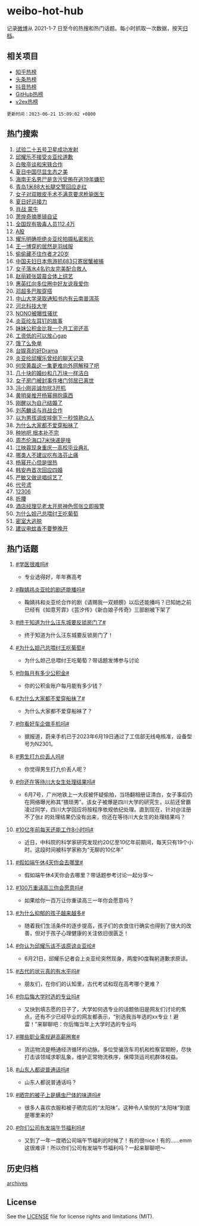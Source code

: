 # weibo-hot-hub

记录[微博](https://www.weibo.com)从 2021-1-7 日至今的热搜和热门话题。每小时抓取一次数据，按天[归档](archives)。

## 相关项目

- [知乎热榜](https://github.com/lonnyzhang423/zhihu-hot-hub)
- [头条热榜](https://github.com/lonnyzhang423/toutiao-hot-hub)
- [抖音热榜](https://github.com/lonnyzhang423/douyin-hot-hub)
- [GitHub热榜](https://github.com/lonnyzhang423/github-hot-hub)
- [v2ex热榜](https://github.com/lonnyzhang423/v2ex-hot-hub)


`更新时间：2023-06-21 15:09:02 +0800`

## 热门搜索

1. [试验二十五号卫星成功发射](https://m.weibo.cn/search?containerid=100103type%3D1%26t%3D10%26q%3D%23%E8%AF%95%E9%AA%8C%E4%BA%8C%E5%8D%81%E4%BA%94%E5%8F%B7%E5%8D%AB%E6%98%9F%E6%88%90%E5%8A%9F%E5%8F%91%E5%B0%84%23&stream_entry_id=51&isnewpage=1&extparam=seat%3D1%26c_type%3D51%26cate%3D10103%26dgr%3D0%26filter_type%3Drealtimehot%26stream_entry_id%3D51%26pos%3D0%26display_time%3D1687331340%26pre_seqid%3D168733134076601209443&luicode=10000011&lfid=106003type%253D25%2526t%253D3%2526disable_hot%253D1%2526filter_type%253Drealtimehot)
1. [邱耀乐不接受炎亚纶道歉](https://m.weibo.cn/search?containerid=100103type%3D1%26t%3D10%26q%3D%23%E9%82%B1%E8%80%80%E4%B9%90%E4%B8%8D%E6%8E%A5%E5%8F%97%E7%82%8E%E4%BA%9A%E7%BA%B6%E9%81%93%E6%AD%89%23&stream_entry_id=31&isnewpage=1&extparam=seat%3D1%26band_rank%3D1%26flag%3D4%26dgr%3D0%26c_type%3D31%26lcate%3D5001%26cate%3D5001%26stream_entry_id%3D31%26q%3D%2523%25E9%2582%25B1%25E8%2580%2580%25E4%25B9%2590%25E4%25B8%258D%25E6%258E%25A5%25E5%258F%2597%25E7%2582%258E%25E4%25BA%259A%25E7%25BA%25B6%25E9%2581%2593%25E6%25AD%2589%2523%26filter_type%3Drealtimehot%26realpos%3D1%26pos%3D0%26display_time%3D1687331340%26pre_seqid%3D168733134076601209443&luicode=10000011&lfid=106003type%253D25%2526t%253D3%2526disable_hot%253D1%2526filter_type%253Drealtimehot)
1. [白敬亭谈和宋轶合作](https://m.weibo.cn/search?containerid=100103type%3D1%26t%3D10%26q%3D%23%E7%99%BD%E6%95%AC%E4%BA%AD%E8%B0%88%E5%92%8C%E5%AE%8B%E8%BD%B6%E5%90%88%E4%BD%9C%23&stream_entry_id=31&isnewpage=1&extparam=seat%3D1%26band_rank%3D2%26flag%3D1%26dgr%3D0%26c_type%3D31%26lcate%3D5001%26cate%3D5001%26stream_entry_id%3D31%26q%3D%2523%25E7%2599%25BD%25E6%2595%25AC%25E4%25BA%25AD%25E8%25B0%2588%25E5%2592%258C%25E5%25AE%258B%25E8%25BD%25B6%25E5%2590%2588%25E4%25BD%259C%2523%26filter_type%3Drealtimehot%26realpos%3D2%26pos%3D1%26display_time%3D1687331340%26pre_seqid%3D168733134076601209443&luicode=10000011&lfid=106003type%253D25%2526t%253D3%2526disable_hot%253D1%2526filter_type%253Drealtimehot)
1. [夏日中国尽显生态之美](https://m.weibo.cn/search?containerid=100103type%3D1%26t%3D10%26q%3D%23%E5%A4%8F%E6%97%A5%E4%B8%AD%E5%9B%BD%E5%B0%BD%E6%98%BE%E7%94%9F%E6%80%81%E4%B9%8B%E7%BE%8E%23&stream_entry_id=31&isnewpage=1&extparam=seat%3D1%26band_rank%3D3%26flag%3D0%26dgr%3D0%26c_type%3D31%26lcate%3D5001%26cate%3D5001%26stream_entry_id%3D31%26q%3D%2523%25E5%25A4%258F%25E6%2597%25A5%25E4%25B8%25AD%25E5%259B%25BD%25E5%25B0%25BD%25E6%2598%25BE%25E7%2594%259F%25E6%2580%2581%25E4%25B9%258B%25E7%25BE%258E%2523%26filter_type%3Drealtimehot%26realpos%3D3%26pos%3D2%26display_time%3D1687331340%26pre_seqid%3D168733134076601209443&luicode=10000011&lfid=106003type%253D25%2526t%253D3%2526disable_hot%253D1%2526filter_type%253Drealtimehot)
1. [海南无名男尸是贪污受贿在逃19年嫌犯](https://m.weibo.cn/search?containerid=100103type%3D1%26t%3D10%26q%3D%23%E6%B5%B7%E5%8D%97%E6%97%A0%E5%90%8D%E7%94%B7%E5%B0%B8%E6%98%AF%E8%B4%AA%E6%B1%A1%E5%8F%97%E8%B4%BF%E5%9C%A8%E9%80%8319%E5%B9%B4%E5%AB%8C%E7%8A%AF%23&stream_entry_id=31&isnewpage=1&extparam=seat%3D1%26band_rank%3D4%26flag%3D2%26dgr%3D0%26c_type%3D31%26lcate%3D5001%26cate%3D5001%26stream_entry_id%3D31%26q%3D%2523%25E6%25B5%25B7%25E5%258D%2597%25E6%2597%25A0%25E5%2590%258D%25E7%2594%25B7%25E5%25B0%25B8%25E6%2598%25AF%25E8%25B4%25AA%25E6%25B1%25A1%25E5%258F%2597%25E8%25B4%25BF%25E5%259C%25A8%25E9%2580%258319%25E5%25B9%25B4%25E5%25AB%258C%25E7%258A%25AF%2523%26filter_type%3Drealtimehot%26realpos%3D4%26pos%3D3%26display_time%3D1687331340%26pre_seqid%3D168733134076601209443&luicode=10000011&lfid=106003type%253D25%2526t%253D3%2526disable_hot%253D1%2526filter_type%253Drealtimehot)
1. [青岛1米88大长腿交警回应走红](https://m.weibo.cn/search?containerid=100103type%3D1%26t%3D10%26q%3D%23%E9%9D%92%E5%B2%9B1%E7%B1%B388%E5%A4%A7%E9%95%BF%E8%85%BF%E4%BA%A4%E8%AD%A6%E5%9B%9E%E5%BA%94%E8%B5%B0%E7%BA%A2%23&stream_entry_id=31&isnewpage=1&extparam=seat%3D1%26band_rank%3D5%26flag%3D32768%26dgr%3D0%26c_type%3D31%26lcate%3D5001%26cate%3D5001%26stream_entry_id%3D31%26q%3D%2523%25E9%259D%2592%25E5%25B2%259B1%25E7%25B1%25B388%25E5%25A4%25A7%25E9%2595%25BF%25E8%2585%25BF%25E4%25BA%25A4%25E8%25AD%25A6%25E5%259B%259E%25E5%25BA%2594%25E8%25B5%25B0%25E7%25BA%25A2%2523%26filter_type%3Drealtimehot%26realpos%3D5%26pos%3D4%26display_time%3D1687331340%26pre_seqid%3D168733134076601209443&luicode=10000011&lfid=106003type%253D25%2526t%253D3%2526disable_hot%253D1%2526filter_type%253Drealtimehot)
1. [女子对双眼皮手术不满意要求枪毙医生](https://m.weibo.cn/search?containerid=100103type%3D1%26t%3D10%26q%3D%23%E5%A5%B3%E5%AD%90%E5%AF%B9%E5%8F%8C%E7%9C%BC%E7%9A%AE%E6%89%8B%E6%9C%AF%E4%B8%8D%E6%BB%A1%E6%84%8F%E8%A6%81%E6%B1%82%E6%9E%AA%E6%AF%99%E5%8C%BB%E7%94%9F%23&stream_entry_id=31&isnewpage=1&extparam=seat%3D1%26band_rank%3D6%26flag%3D1%26dgr%3D0%26c_type%3D31%26lcate%3D5001%26cate%3D5001%26stream_entry_id%3D31%26q%3D%2523%25E5%25A5%25B3%25E5%25AD%2590%25E5%25AF%25B9%25E5%258F%258C%25E7%259C%25BC%25E7%259A%25AE%25E6%2589%258B%25E6%259C%25AF%25E4%25B8%258D%25E6%25BB%25A1%25E6%2584%258F%25E8%25A6%2581%25E6%25B1%2582%25E6%259E%25AA%25E6%25AF%2599%25E5%258C%25BB%25E7%2594%259F%2523%26filter_type%3Drealtimehot%26realpos%3D6%26pos%3D5%26display_time%3D1687331340%26pre_seqid%3D168733134076601209443&luicode=10000011&lfid=106003type%253D25%2526t%253D3%2526disable_hot%253D1%2526filter_type%253Drealtimehot)
1. [夏日好运接力](https://m.weibo.cn/search?containerid=100103type%3D1%26t%3D10%26q%3D%23%E5%A4%8F%E6%97%A5%E5%A5%BD%E8%BF%90%E6%8E%A5%E5%8A%9B%23&stream_entry_id=31&isnewpage=1&extparam=seat%3D1%26band_rank%3D7%26is_ad_pos%3D1%26dgr%3D0%26c_type%3D31%26lcate%3D5001%26cate%3D5001%26stream_entry_id%3D31%26adid%3D193949%26filter_type%3Drealtimehot%26q%3D%2523%25E5%25A4%258F%25E6%2597%25A5%25E5%25A5%25BD%25E8%25BF%2590%25E6%258E%25A5%25E5%258A%259B%2523%26pos%3D6%26display_time%3D1687331340%26pre_seqid%3D168733134076601209443&luicode=10000011&lfid=106003type%253D25%2526t%253D3%2526disable_hot%253D1%2526filter_type%253Drealtimehot)
1. [肖战 蒙牛](https://m.weibo.cn/search?containerid=100103type%3D1%26t%3D10%26q%3D%E8%82%96%E6%88%98+%E8%92%99%E7%89%9B&stream_entry_id=31&isnewpage=1&extparam=seat%3D1%26band_rank%3D7%26flag%3D16%26dgr%3D0%26c_type%3D31%26lcate%3D5001%26cate%3D5001%26stream_entry_id%3D31%26q%3D%25E8%2582%2596%25E6%2588%2598%2520%25E8%2592%2599%25E7%2589%259B%26filter_type%3Drealtimehot%26realpos%3D7%26pos%3D7%26display_time%3D1687331340%26pre_seqid%3D168733134076601209443&luicode=10000011&lfid=106003type%253D25%2526t%253D3%2526disable_hot%253D1%2526filter_type%253Drealtimehot)
1. [萧煌奇摘墨镜自证](https://m.weibo.cn/search?containerid=100103type%3D1%26t%3D10%26q%3D%23%E8%90%A7%E7%85%8C%E5%A5%87%E6%91%98%E5%A2%A8%E9%95%9C%E8%87%AA%E8%AF%81%23&stream_entry_id=31&isnewpage=1&extparam=seat%3D1%26band_rank%3D8%26flag%3D1%26dgr%3D0%26c_type%3D31%26lcate%3D5001%26cate%3D5001%26stream_entry_id%3D31%26q%3D%2523%25E8%2590%25A7%25E7%2585%258C%25E5%25A5%2587%25E6%2591%2598%25E5%25A2%25A8%25E9%2595%259C%25E8%2587%25AA%25E8%25AF%2581%2523%26filter_type%3Drealtimehot%26realpos%3D8%26pos%3D8%26display_time%3D1687331340%26pre_seqid%3D168733134076601209443&luicode=10000011&lfid=106003type%253D25%2526t%253D3%2526disable_hot%253D1%2526filter_type%253Drealtimehot)
1. [全国现有吸毒人员112.4万](https://m.weibo.cn/search?containerid=100103type%3D1%26t%3D10%26q%3D%23%E5%85%A8%E5%9B%BD%E7%8E%B0%E6%9C%89%E5%90%B8%E6%AF%92%E4%BA%BA%E5%91%98112.4%E4%B8%87%23&stream_entry_id=31&isnewpage=1&extparam=seat%3D1%26band_rank%3D9%26flag%3D0%26dgr%3D0%26c_type%3D31%26lcate%3D5001%26cate%3D5001%26stream_entry_id%3D31%26q%3D%2523%25E5%2585%25A8%25E5%259B%25BD%25E7%258E%25B0%25E6%259C%2589%25E5%2590%25B8%25E6%25AF%2592%25E4%25BA%25BA%25E5%2591%2598112.4%25E4%25B8%2587%2523%26filter_type%3Drealtimehot%26realpos%3D9%26pos%3D9%26display_time%3D1687331340%26pre_seqid%3D168733134076601209443&luicode=10000011&lfid=106003type%253D25%2526t%253D3%2526disable_hot%253D1%2526filter_type%253Drealtimehot)
1. [A股](https://m.weibo.cn/search?containerid=100103type%3D1%26t%3D10%26q%3DA%E8%82%A1&stream_entry_id=31&isnewpage=1&extparam=seat%3D1%26band_rank%3D10%26flag%3D1%26dgr%3D0%26c_type%3D31%26lcate%3D5001%26cate%3D5001%26stream_entry_id%3D31%26q%3DA%25E8%2582%25A1%26filter_type%3Drealtimehot%26realpos%3D10%26pos%3D10%26display_time%3D1687331340%26pre_seqid%3D168733134076601209443&luicode=10000011&lfid=106003type%253D25%2526t%253D3%2526disable_hot%253D1%2526filter_type%253Drealtimehot)
1. [耀乐明确拒绝炎亚纶拍摄私密影片](https://m.weibo.cn/search?containerid=100103type%3D1%26t%3D10%26q%3D%23%E8%80%80%E4%B9%90%E6%98%8E%E7%A1%AE%E6%8B%92%E7%BB%9D%E7%82%8E%E4%BA%9A%E7%BA%B6%E6%8B%8D%E6%91%84%E7%A7%81%E5%AF%86%E5%BD%B1%E7%89%87%23&stream_entry_id=31&isnewpage=1&extparam=seat%3D1%26band_rank%3D11%26flag%3D1%26dgr%3D0%26c_type%3D31%26lcate%3D5001%26cate%3D5001%26stream_entry_id%3D31%26q%3D%2523%25E8%2580%2580%25E4%25B9%2590%25E6%2598%258E%25E7%25A1%25AE%25E6%258B%2592%25E7%25BB%259D%25E7%2582%258E%25E4%25BA%259A%25E7%25BA%25B6%25E6%258B%258D%25E6%2591%2584%25E7%25A7%2581%25E5%25AF%2586%25E5%25BD%25B1%25E7%2589%2587%2523%26filter_type%3Drealtimehot%26realpos%3D11%26pos%3D11%26display_time%3D1687331340%26pre_seqid%3D168733134076601209443&luicode=10000011&lfid=106003type%253D25%2526t%253D3%2526disable_hot%253D1%2526filter_type%253Drealtimehot)
1. [王一博穿的居然是羽绒服](https://m.weibo.cn/search?containerid=100103type%3D1%26t%3D10%26q%3D%23%E7%8E%8B%E4%B8%80%E5%8D%9A%E7%A9%BF%E7%9A%84%E5%B1%85%E7%84%B6%E6%98%AF%E7%BE%BD%E7%BB%92%E6%9C%8D%23&stream_entry_id=31&isnewpage=1&extparam=seat%3D1%26band_rank%3D12%26flag%3D0%26dgr%3D0%26c_type%3D31%26lcate%3D5001%26cate%3D5001%26stream_entry_id%3D31%26q%3D%2523%25E7%258E%258B%25E4%25B8%2580%25E5%258D%259A%25E7%25A9%25BF%25E7%259A%2584%25E5%25B1%2585%25E7%2584%25B6%25E6%2598%25AF%25E7%25BE%25BD%25E7%25BB%2592%25E6%259C%258D%2523%26filter_type%3Drealtimehot%26realpos%3D12%26pos%3D12%26display_time%3D1687331340%26pre_seqid%3D168733134076601209443&luicode=10000011&lfid=106003type%253D25%2526t%253D3%2526disable_hot%253D1%2526filter_type%253Drealtimehot)
1. [偷偷藏不住作者才20岁](https://m.weibo.cn/search?containerid=100103type%3D1%26t%3D10%26q%3D%23%E5%81%B7%E5%81%B7%E8%97%8F%E4%B8%8D%E4%BD%8F%E4%BD%9C%E8%80%85%E6%89%8D20%E5%B2%81%23&stream_entry_id=31&isnewpage=1&extparam=seat%3D1%26band_rank%3D13%26flag%3D2%26dgr%3D0%26c_type%3D31%26lcate%3D5001%26cate%3D5001%26stream_entry_id%3D31%26q%3D%2523%25E5%2581%25B7%25E5%2581%25B7%25E8%2597%258F%25E4%25B8%258D%25E4%25BD%258F%25E4%25BD%259C%25E8%2580%2585%25E6%2589%258D20%25E5%25B2%2581%2523%26filter_type%3Drealtimehot%26realpos%3D13%26pos%3D13%26display_time%3D1687331340%26pre_seqid%3D168733134076601209443&luicode=10000011&lfid=106003type%253D25%2526t%253D3%2526disable_hot%253D1%2526filter_type%253Drealtimehot)
1. [中国夫妇日本旅游抓683只寄居蟹被捕](https://m.weibo.cn/search?containerid=100103type%3D1%26t%3D10%26q%3D%23%E4%B8%AD%E5%9B%BD%E5%A4%AB%E5%A6%87%E6%97%A5%E6%9C%AC%E6%97%85%E6%B8%B8%E6%8A%93683%E5%8F%AA%E5%AF%84%E5%B1%85%E8%9F%B9%E8%A2%AB%E6%8D%95%23&stream_entry_id=31&isnewpage=1&extparam=seat%3D1%26band_rank%3D14%26flag%3D1%26dgr%3D0%26c_type%3D31%26lcate%3D5001%26cate%3D5001%26stream_entry_id%3D31%26q%3D%2523%25E4%25B8%25AD%25E5%259B%25BD%25E5%25A4%25AB%25E5%25A6%2587%25E6%2597%25A5%25E6%259C%25AC%25E6%2597%2585%25E6%25B8%25B8%25E6%258A%2593683%25E5%258F%25AA%25E5%25AF%2584%25E5%25B1%2585%25E8%259F%25B9%25E8%25A2%25AB%25E6%258D%2595%2523%26filter_type%3Drealtimehot%26realpos%3D14%26pos%3D14%26display_time%3D1687331340%26pre_seqid%3D168733134076601209443&luicode=10000011&lfid=106003type%253D25%2526t%253D3%2526disable_hot%253D1%2526filter_type%253Drealtimehot)
1. [女子落水4名钓友完美配合救人](https://m.weibo.cn/search?containerid=100103type%3D1%26t%3D10%26q%3D%23%E5%A5%B3%E5%AD%90%E8%90%BD%E6%B0%B44%E5%90%8D%E9%92%93%E5%8F%8B%E5%AE%8C%E7%BE%8E%E9%85%8D%E5%90%88%E6%95%91%E4%BA%BA%23&stream_entry_id=31&isnewpage=1&extparam=seat%3D1%26band_rank%3D15%26dgr%3D0%26flag%3D0%26cate%3D5001%26c_type%3D31%26lcate%3D5001%26q%3D%2523%25E5%25A5%25B3%25E5%25AD%2590%25E8%2590%25BD%25E6%25B0%25B44%25E5%2590%258D%25E9%2592%2593%25E5%258F%258B%25E5%25AE%258C%25E7%25BE%258E%25E9%2585%258D%25E5%2590%2588%25E6%2595%2591%25E4%25BA%25BA%2523%26stream_entry_id%3D31%26adid%3D194071%26filter_type%3Drealtimehot%26realpos%3D15%26pos%3D15%26display_time%3D1687331340%26pre_seqid%3D168733134076601209443&luicode=10000011&lfid=106003type%253D25%2526t%253D3%2526disable_hot%253D1%2526filter_type%253Drealtimehot)
1. [赵丽颖张碧晨合体上综艺](https://m.weibo.cn/search?containerid=100103type%3D1%26t%3D10%26q%3D%23%E8%B5%B5%E4%B8%BD%E9%A2%96%E5%BC%A0%E7%A2%A7%E6%99%A8%E5%90%88%E4%BD%93%E4%B8%8A%E7%BB%BC%E8%89%BA%23&stream_entry_id=31&isnewpage=1&extparam=seat%3D1%26band_rank%3D16%26flag%3D2%26dgr%3D0%26c_type%3D31%26lcate%3D5001%26cate%3D5001%26stream_entry_id%3D31%26q%3D%2523%25E8%25B5%25B5%25E4%25B8%25BD%25E9%25A2%2596%25E5%25BC%25A0%25E7%25A2%25A7%25E6%2599%25A8%25E5%2590%2588%25E4%25BD%2593%25E4%25B8%258A%25E7%25BB%25BC%25E8%2589%25BA%2523%26filter_type%3Drealtimehot%26realpos%3D16%26pos%3D16%26display_time%3D1687331340%26pre_seqid%3D168733134076601209443&luicode=10000011&lfid=106003type%253D25%2526t%253D3%2526disable_hot%253D1%2526filter_type%253Drealtimehot)
1. [惠英红向多位圈中好友说我爱你](https://m.weibo.cn/search?containerid=100103type%3D1%26t%3D10%26q%3D%23%E6%83%A0%E8%8B%B1%E7%BA%A2%E5%90%91%E5%A4%9A%E4%BD%8D%E5%9C%88%E4%B8%AD%E5%A5%BD%E5%8F%8B%E8%AF%B4%E6%88%91%E7%88%B1%E4%BD%A0%23&stream_entry_id=31&isnewpage=1&extparam=seat%3D1%26band_rank%3D17%26flag%3D1%26dgr%3D0%26c_type%3D31%26lcate%3D5001%26cate%3D5001%26stream_entry_id%3D31%26q%3D%2523%25E6%2583%25A0%25E8%258B%25B1%25E7%25BA%25A2%25E5%2590%2591%25E5%25A4%259A%25E4%25BD%258D%25E5%259C%2588%25E4%25B8%25AD%25E5%25A5%25BD%25E5%258F%258B%25E8%25AF%25B4%25E6%2588%2591%25E7%2588%25B1%25E4%25BD%25A0%2523%26filter_type%3Drealtimehot%26realpos%3D17%26pos%3D17%26display_time%3D1687331340%26pre_seqid%3D168733134076601209443&luicode=10000011&lfid=106003type%253D25%2526t%253D3%2526disable_hot%253D1%2526filter_type%253Drealtimehot)
1. [邓超多巴胺穿搭](https://m.weibo.cn/search?containerid=100103type%3D1%26t%3D10%26q%3D%23%E9%82%93%E8%B6%85%E5%A4%9A%E5%B7%B4%E8%83%BA%E7%A9%BF%E6%90%AD%23&stream_entry_id=31&isnewpage=1&extparam=seat%3D1%26band_rank%3D18%26flag%3D1%26dgr%3D0%26c_type%3D31%26lcate%3D5001%26cate%3D5001%26stream_entry_id%3D31%26q%3D%2523%25E9%2582%2593%25E8%25B6%2585%25E5%25A4%259A%25E5%25B7%25B4%25E8%2583%25BA%25E7%25A9%25BF%25E6%2590%25AD%2523%26filter_type%3Drealtimehot%26realpos%3D18%26pos%3D18%26display_time%3D1687331340%26pre_seqid%3D168733134076601209443&luicode=10000011&lfid=106003type%253D25%2526t%253D3%2526disable_hot%253D1%2526filter_type%253Drealtimehot)
1. [中山大学录取通知书内有云南普洱茶](https://m.weibo.cn/search?containerid=100103type%3D1%26t%3D10%26q%3D%23%E4%B8%AD%E5%B1%B1%E5%A4%A7%E5%AD%A6%E5%BD%95%E5%8F%96%E9%80%9A%E7%9F%A5%E4%B9%A6%E5%86%85%E6%9C%89%E4%BA%91%E5%8D%97%E6%99%AE%E6%B4%B1%E8%8C%B6%23&stream_entry_id=31&isnewpage=1&extparam=seat%3D1%26band_rank%3D19%26flag%3D32768%26dgr%3D0%26c_type%3D31%26lcate%3D5001%26cate%3D5001%26stream_entry_id%3D31%26q%3D%2523%25E4%25B8%25AD%25E5%25B1%25B1%25E5%25A4%25A7%25E5%25AD%25A6%25E5%25BD%2595%25E5%258F%2596%25E9%2580%259A%25E7%259F%25A5%25E4%25B9%25A6%25E5%2586%2585%25E6%259C%2589%25E4%25BA%2591%25E5%258D%2597%25E6%2599%25AE%25E6%25B4%25B1%25E8%258C%25B6%2523%26filter_type%3Drealtimehot%26realpos%3D19%26pos%3D19%26display_time%3D1687331340%26pre_seqid%3D168733134076601209443&luicode=10000011&lfid=106003type%253D25%2526t%253D3%2526disable_hot%253D1%2526filter_type%253Drealtimehot)
1. [河北科技大学](https://m.weibo.cn/search?containerid=100103type%3D1%26t%3D10%26q%3D%23%E6%B2%B3%E5%8C%97%E7%A7%91%E6%8A%80%E5%A4%A7%E5%AD%A6%23&stream_entry_id=31&isnewpage=1&extparam=seat%3D1%26band_rank%3D20%26flag%3D0%26dgr%3D0%26c_type%3D31%26lcate%3D5001%26cate%3D5001%26stream_entry_id%3D31%26q%3D%2523%25E6%25B2%25B3%25E5%258C%2597%25E7%25A7%2591%25E6%258A%2580%25E5%25A4%25A7%25E5%25AD%25A6%2523%26filter_type%3Drealtimehot%26realpos%3D20%26pos%3D20%26display_time%3D1687331340%26pre_seqid%3D168733134076601209443&luicode=10000011&lfid=106003type%253D25%2526t%253D3%2526disable_hot%253D1%2526filter_type%253Drealtimehot)
1. [NONO被曝性骚扰](https://m.weibo.cn/search?containerid=100103type%3D1%26t%3D10%26q%3D%23NONO%E8%A2%AB%E6%9B%9D%E6%80%A7%E9%AA%9A%E6%89%B0%23&stream_entry_id=31&isnewpage=1&extparam=seat%3D1%26band_rank%3D21%26flag%3D2%26dgr%3D0%26c_type%3D31%26lcate%3D5001%26cate%3D5001%26stream_entry_id%3D31%26q%3D%2523NONO%25E8%25A2%25AB%25E6%259B%259D%25E6%2580%25A7%25E9%25AA%259A%25E6%2589%25B0%2523%26filter_type%3Drealtimehot%26realpos%3D21%26pos%3D21%26display_time%3D1687331340%26pre_seqid%3D168733134076601209443&luicode=10000011&lfid=106003type%253D25%2526t%253D3%2526disable_hot%253D1%2526filter_type%253Drealtimehot)
1. [炎亚纶左耳钉的故事](https://m.weibo.cn/search?containerid=100103type%3D1%26t%3D10%26q%3D%23%E7%82%8E%E4%BA%9A%E7%BA%B6%E5%B7%A6%E8%80%B3%E9%92%89%E7%9A%84%E6%95%85%E4%BA%8B%23&stream_entry_id=31&isnewpage=1&extparam=seat%3D1%26band_rank%3D22%26flag%3D1%26dgr%3D0%26c_type%3D31%26lcate%3D5001%26cate%3D5001%26stream_entry_id%3D31%26q%3D%2523%25E7%2582%258E%25E4%25BA%259A%25E7%25BA%25B6%25E5%25B7%25A6%25E8%2580%25B3%25E9%2592%2589%25E7%259A%2584%25E6%2595%2585%25E4%25BA%258B%2523%26filter_type%3Drealtimehot%26realpos%3D22%26pos%3D22%26display_time%3D1687331340%26pre_seqid%3D168733134076601209443&luicode=10000011&lfid=106003type%253D25%2526t%253D3%2526disable_hot%253D1%2526filter_type%253Drealtimehot)
1. [妹妹公积金比我一个月工资还高](https://m.weibo.cn/search?containerid=100103type%3D1%26t%3D10%26q%3D%23%E5%A6%B9%E5%A6%B9%E5%85%AC%E7%A7%AF%E9%87%91%E6%AF%94%E6%88%91%E4%B8%80%E4%B8%AA%E6%9C%88%E5%B7%A5%E8%B5%84%E8%BF%98%E9%AB%98%23&stream_entry_id=31&isnewpage=1&extparam=seat%3D1%26band_rank%3D23%26flag%3D0%26dgr%3D0%26c_type%3D31%26lcate%3D5001%26cate%3D5001%26stream_entry_id%3D31%26q%3D%2523%25E5%25A6%25B9%25E5%25A6%25B9%25E5%2585%25AC%25E7%25A7%25AF%25E9%2587%2591%25E6%25AF%2594%25E6%2588%2591%25E4%25B8%2580%25E4%25B8%25AA%25E6%259C%2588%25E5%25B7%25A5%25E8%25B5%2584%25E8%25BF%2598%25E9%25AB%2598%2523%26filter_type%3Drealtimehot%26realpos%3D23%26pos%3D23%26display_time%3D1687331340%26pre_seqid%3D168733134076601209443&luicode=10000011&lfid=106003type%253D25%2526t%253D3%2526disable_hot%253D1%2526filter_type%253Drealtimehot)
1. [工资低的可以放心gap](https://m.weibo.cn/search?containerid=100103type%3D1%26t%3D10%26q%3D%23%E5%B7%A5%E8%B5%84%E4%BD%8E%E7%9A%84%E5%8F%AF%E4%BB%A5%E6%94%BE%E5%BF%83gap%23&stream_entry_id=31&isnewpage=1&extparam=seat%3D1%26band_rank%3D24%26flag%3D1%26dgr%3D0%26c_type%3D31%26lcate%3D5001%26cate%3D5001%26stream_entry_id%3D31%26q%3D%2523%25E5%25B7%25A5%25E8%25B5%2584%25E4%25BD%258E%25E7%259A%2584%25E5%258F%25AF%25E4%25BB%25A5%25E6%2594%25BE%25E5%25BF%2583gap%2523%26filter_type%3Drealtimehot%26realpos%3D24%26pos%3D24%26display_time%3D1687331340%26pre_seqid%3D168733134076601209443&luicode=10000011&lfid=106003type%253D25%2526t%253D3%2526disable_hot%253D1%2526filter_type%253Drealtimehot)
1. [饿了么免单](https://m.weibo.cn/search?containerid=100103type%3D1%26t%3D10%26q%3D%E9%A5%BF%E4%BA%86%E4%B9%88%E5%85%8D%E5%8D%95&stream_entry_id=31&isnewpage=1&extparam=seat%3D1%26band_rank%3D25%26flag%3D0%26dgr%3D0%26c_type%3D31%26lcate%3D5001%26cate%3D5001%26stream_entry_id%3D31%26q%3D%25E9%25A5%25BF%25E4%25BA%2586%25E4%25B9%2588%25E5%2585%258D%25E5%258D%2595%26filter_type%3Drealtimehot%26realpos%3D25%26pos%3D25%26display_time%3D1687331340%26pre_seqid%3D168733134076601209443&luicode=10000011&lfid=106003type%253D25%2526t%253D3%2526disable_hot%253D1%2526filter_type%253Drealtimehot)
1. [台娱真的好Drama](https://m.weibo.cn/search?containerid=100103type%3D1%26t%3D10%26q%3D%23%E5%8F%B0%E5%A8%B1%E7%9C%9F%E7%9A%84%E5%A5%BDDrama%23&stream_entry_id=31&isnewpage=1&extparam=seat%3D1%26band_rank%3D26%26flag%3D1%26dgr%3D0%26c_type%3D31%26lcate%3D5001%26cate%3D5001%26stream_entry_id%3D31%26q%3D%2523%25E5%258F%25B0%25E5%25A8%25B1%25E7%259C%259F%25E7%259A%2584%25E5%25A5%25BDDrama%2523%26filter_type%3Drealtimehot%26realpos%3D26%26pos%3D26%26display_time%3D1687331340%26pre_seqid%3D168733134076601209443&luicode=10000011&lfid=106003type%253D25%2526t%253D3%2526disable_hot%253D1%2526filter_type%253Drealtimehot)
1. [炎亚纶邱耀乐曾经的聊天记录](https://m.weibo.cn/search?containerid=100103type%3D1%26t%3D10%26q%3D%23%E7%82%8E%E4%BA%9A%E7%BA%B6%E9%82%B1%E8%80%80%E4%B9%90%E6%9B%BE%E7%BB%8F%E7%9A%84%E8%81%8A%E5%A4%A9%E8%AE%B0%E5%BD%95%23&stream_entry_id=31&isnewpage=1&extparam=seat%3D1%26band_rank%3D27%26flag%3D1%26dgr%3D0%26c_type%3D31%26lcate%3D5001%26cate%3D5001%26stream_entry_id%3D31%26q%3D%2523%25E7%2582%258E%25E4%25BA%259A%25E7%25BA%25B6%25E9%2582%25B1%25E8%2580%2580%25E4%25B9%2590%25E6%259B%25BE%25E7%25BB%258F%25E7%259A%2584%25E8%2581%258A%25E5%25A4%25A9%25E8%25AE%25B0%25E5%25BD%2595%2523%26filter_type%3Drealtimehot%26realpos%3D27%26pos%3D27%26display_time%3D1687331340%26pre_seqid%3D168733134076601209443&luicode=10000011&lfid=106003type%253D25%2526t%253D3%2526disable_hot%253D1%2526filter_type%253Drealtimehot)
1. [何炅黄磊这一集更难向外网解释了吧](https://m.weibo.cn/search?containerid=100103type%3D1%26t%3D10%26q%3D%23%E4%BD%95%E7%82%85%E9%BB%84%E7%A3%8A%E8%BF%99%E4%B8%80%E9%9B%86%E6%9B%B4%E9%9A%BE%E5%90%91%E5%A4%96%E7%BD%91%E8%A7%A3%E9%87%8A%E4%BA%86%E5%90%A7%23&stream_entry_id=31&isnewpage=1&extparam=seat%3D1%26band_rank%3D28%26flag%3D0%26dgr%3D0%26c_type%3D31%26lcate%3D5001%26cate%3D5001%26stream_entry_id%3D31%26q%3D%2523%25E4%25BD%2595%25E7%2582%2585%25E9%25BB%2584%25E7%25A3%258A%25E8%25BF%2599%25E4%25B8%2580%25E9%259B%2586%25E6%259B%25B4%25E9%259A%25BE%25E5%2590%2591%25E5%25A4%2596%25E7%25BD%2591%25E8%25A7%25A3%25E9%2587%258A%25E4%25BA%2586%25E5%2590%25A7%2523%26filter_type%3Drealtimehot%26realpos%3D28%26pos%3D28%26display_time%3D1687331340%26pre_seqid%3D168733134076601209443&luicode=10000011&lfid=106003type%253D25%2526t%253D3%2526disable_hot%253D1%2526filter_type%253Drealtimehot)
1. [几十块的婚纱和几万块一样洁白](https://m.weibo.cn/search?containerid=100103type%3D1%26t%3D10%26q%3D%23%E5%87%A0%E5%8D%81%E5%9D%97%E7%9A%84%E5%A9%9A%E7%BA%B1%E5%92%8C%E5%87%A0%E4%B8%87%E5%9D%97%E4%B8%80%E6%A0%B7%E6%B4%81%E7%99%BD%23&stream_entry_id=31&isnewpage=1&extparam=seat%3D1%26band_rank%3D29%26flag%3D0%26dgr%3D0%26c_type%3D31%26lcate%3D5001%26cate%3D5001%26stream_entry_id%3D31%26q%3D%2523%25E5%2587%25A0%25E5%258D%2581%25E5%259D%2597%25E7%259A%2584%25E5%25A9%259A%25E7%25BA%25B1%25E5%2592%258C%25E5%2587%25A0%25E4%25B8%2587%25E5%259D%2597%25E4%25B8%2580%25E6%25A0%25B7%25E6%25B4%2581%25E7%2599%25BD%2523%26filter_type%3Drealtimehot%26realpos%3D29%26pos%3D29%26display_time%3D1687331340%26pre_seqid%3D168733134076601209443&luicode=10000011&lfid=106003type%253D25%2526t%253D3%2526disable_hot%253D1%2526filter_type%253Drealtimehot)
1. [女子房门被封事件堵门邻居已离世](https://m.weibo.cn/search?containerid=100103type%3D1%26t%3D10%26q%3D%23%E5%A5%B3%E5%AD%90%E6%88%BF%E9%97%A8%E8%A2%AB%E5%B0%81%E4%BA%8B%E4%BB%B6%E5%A0%B5%E9%97%A8%E9%82%BB%E5%B1%85%E5%B7%B2%E7%A6%BB%E4%B8%96%23&stream_entry_id=31&isnewpage=1&extparam=seat%3D1%26band_rank%3D30%26flag%3D0%26dgr%3D0%26c_type%3D31%26lcate%3D5001%26cate%3D5001%26stream_entry_id%3D31%26q%3D%2523%25E5%25A5%25B3%25E5%25AD%2590%25E6%2588%25BF%25E9%2597%25A8%25E8%25A2%25AB%25E5%25B0%2581%25E4%25BA%258B%25E4%25BB%25B6%25E5%25A0%25B5%25E9%2597%25A8%25E9%2582%25BB%25E5%25B1%2585%25E5%25B7%25B2%25E7%25A6%25BB%25E4%25B8%2596%2523%26filter_type%3Drealtimehot%26realpos%3D30%26pos%3D30%26display_time%3D1687331340%26pre_seqid%3D168733134076601209443&luicode=10000011&lfid=106003type%253D25%2526t%253D3%2526disable_hot%253D1%2526filter_type%253Drealtimehot)
1. [冯小刚非诚勿扰3开机](https://m.weibo.cn/search?containerid=100103type%3D1%26t%3D10%26q%3D%23%E5%86%AF%E5%B0%8F%E5%88%9A%E9%9D%9E%E8%AF%9A%E5%8B%BF%E6%89%B03%E5%BC%80%E6%9C%BA%23&stream_entry_id=31&isnewpage=1&extparam=seat%3D1%26band_rank%3D31%26flag%3D1%26dgr%3D0%26c_type%3D31%26lcate%3D5001%26cate%3D5001%26stream_entry_id%3D31%26q%3D%2523%25E5%2586%25AF%25E5%25B0%258F%25E5%2588%259A%25E9%259D%259E%25E8%25AF%259A%25E5%258B%25BF%25E6%2589%25B03%25E5%25BC%2580%25E6%259C%25BA%2523%26filter_type%3Drealtimehot%26realpos%3D31%26pos%3D31%26display_time%3D1687331340%26pre_seqid%3D168733134076601209443&luicode=10000011&lfid=106003type%253D25%2526t%253D3%2526disable_hot%253D1%2526filter_type%253Drealtimehot)
1. [黄明昊推开杨幂拥抱露西](https://m.weibo.cn/search?containerid=100103type%3D1%26t%3D10%26q%3D%23%E9%BB%84%E6%98%8E%E6%98%8A%E6%8E%A8%E5%BC%80%E6%9D%A8%E5%B9%82%E6%8B%A5%E6%8A%B1%E9%9C%B2%E8%A5%BF%23&stream_entry_id=31&isnewpage=1&extparam=seat%3D1%26band_rank%3D32%26flag%3D1%26dgr%3D0%26c_type%3D31%26lcate%3D5001%26cate%3D5001%26stream_entry_id%3D31%26q%3D%2523%25E9%25BB%2584%25E6%2598%258E%25E6%2598%258A%25E6%258E%25A8%25E5%25BC%2580%25E6%259D%25A8%25E5%25B9%2582%25E6%258B%25A5%25E6%258A%25B1%25E9%259C%25B2%25E8%25A5%25BF%2523%26filter_type%3Drealtimehot%26realpos%3D32%26pos%3D32%26display_time%3D1687331340%26pre_seqid%3D168733134076601209443&luicode=10000011&lfid=106003type%253D25%2526t%253D3%2526disable_hot%253D1%2526filter_type%253Drealtimehot)
1. [刚醒以为自己结婚了](https://m.weibo.cn/search?containerid=100103type%3D1%26t%3D10%26q%3D%23%E5%88%9A%E9%86%92%E4%BB%A5%E4%B8%BA%E8%87%AA%E5%B7%B1%E7%BB%93%E5%A9%9A%E4%BA%86%23&stream_entry_id=31&isnewpage=1&extparam=seat%3D1%26band_rank%3D33%26flag%3D1%26dgr%3D0%26c_type%3D31%26lcate%3D5001%26cate%3D5001%26stream_entry_id%3D31%26q%3D%2523%25E5%2588%259A%25E9%2586%2592%25E4%25BB%25A5%25E4%25B8%25BA%25E8%2587%25AA%25E5%25B7%25B1%25E7%25BB%2593%25E5%25A9%259A%25E4%25BA%2586%2523%26filter_type%3Drealtimehot%26realpos%3D33%26pos%3D33%26display_time%3D1687331340%26pre_seqid%3D168733134076601209443&luicode=10000011&lfid=106003type%253D25%2526t%253D3%2526disable_hot%253D1%2526filter_type%253Drealtimehot)
1. [刘芮麟谈与肖战合作](https://m.weibo.cn/search?containerid=100103type%3D1%26t%3D10%26q%3D%23%E5%88%98%E8%8A%AE%E9%BA%9F%E8%B0%88%E4%B8%8E%E8%82%96%E6%88%98%E5%90%88%E4%BD%9C%23&stream_entry_id=31&isnewpage=1&extparam=seat%3D1%26band_rank%3D34%26flag%3D0%26dgr%3D0%26c_type%3D31%26lcate%3D5001%26cate%3D5001%26stream_entry_id%3D31%26q%3D%2523%25E5%2588%2598%25E8%258A%25AE%25E9%25BA%259F%25E8%25B0%2588%25E4%25B8%258E%25E8%2582%2596%25E6%2588%2598%25E5%2590%2588%25E4%25BD%259C%2523%26filter_type%3Drealtimehot%26realpos%3D34%26pos%3D34%26display_time%3D1687331340%26pre_seqid%3D168733134076601209443&luicode=10000011&lfid=106003type%253D25%2526t%253D3%2526disable_hot%253D1%2526filter_type%253Drealtimehot)
1. [以为男孩调皮摔倒下一秒惊艳众人](https://m.weibo.cn/search?containerid=100103type%3D1%26t%3D10%26q%3D%23%E4%BB%A5%E4%B8%BA%E7%94%B7%E5%AD%A9%E8%B0%83%E7%9A%AE%E6%91%94%E5%80%92%E4%B8%8B%E4%B8%80%E7%A7%92%E6%83%8A%E8%89%B3%E4%BC%97%E4%BA%BA%23&stream_entry_id=31&isnewpage=1&extparam=seat%3D1%26band_rank%3D35%26flag%3D32768%26dgr%3D0%26c_type%3D31%26lcate%3D5001%26cate%3D5001%26stream_entry_id%3D31%26q%3D%2523%25E4%25BB%25A5%25E4%25B8%25BA%25E7%2594%25B7%25E5%25AD%25A9%25E8%25B0%2583%25E7%259A%25AE%25E6%2591%2594%25E5%2580%2592%25E4%25B8%258B%25E4%25B8%2580%25E7%25A7%2592%25E6%2583%258A%25E8%2589%25B3%25E4%25BC%2597%25E4%25BA%25BA%2523%26filter_type%3Drealtimehot%26realpos%3D35%26pos%3D35%26display_time%3D1687331340%26pre_seqid%3D168733134076601209443&luicode=10000011&lfid=106003type%253D25%2526t%253D3%2526disable_hot%253D1%2526filter_type%253Drealtimehot)
1. [为什么大家都不爱穿船袜了](https://m.weibo.cn/search?containerid=100103type%3D1%26t%3D10%26q%3D%23%E4%B8%BA%E4%BB%80%E4%B9%88%E5%A4%A7%E5%AE%B6%E9%83%BD%E4%B8%8D%E7%88%B1%E7%A9%BF%E8%88%B9%E8%A2%9C%E4%BA%86%23&stream_entry_id=31&isnewpage=1&extparam=seat%3D1%26band_rank%3D36%26flag%3D0%26dgr%3D0%26c_type%3D31%26lcate%3D5001%26cate%3D5001%26stream_entry_id%3D31%26q%3D%2523%25E4%25B8%25BA%25E4%25BB%2580%25E4%25B9%2588%25E5%25A4%25A7%25E5%25AE%25B6%25E9%2583%25BD%25E4%25B8%258D%25E7%2588%25B1%25E7%25A9%25BF%25E8%2588%25B9%25E8%25A2%259C%25E4%25BA%2586%2523%26filter_type%3Drealtimehot%26realpos%3D36%26pos%3D36%26display_time%3D1687331340%26pre_seqid%3D168733134076601209443&luicode=10000011&lfid=106003type%253D25%2526t%253D3%2526disable_hot%253D1%2526filter_type%253Drealtimehot)
1. [种地吧 根本补不完](https://m.weibo.cn/search?containerid=100103type%3D1%26t%3D10%26q%3D%E7%A7%8D%E5%9C%B0%E5%90%A7+%E6%A0%B9%E6%9C%AC%E8%A1%A5%E4%B8%8D%E5%AE%8C&stream_entry_id=31&isnewpage=1&extparam=seat%3D1%26band_rank%3D37%26flag%3D0%26dgr%3D0%26c_type%3D31%26lcate%3D5001%26cate%3D5001%26stream_entry_id%3D31%26q%3D%25E7%25A7%258D%25E5%259C%25B0%25E5%2590%25A7%2520%25E6%25A0%25B9%25E6%259C%25AC%25E8%25A1%25A5%25E4%25B8%258D%25E5%25AE%258C%26filter_type%3Drealtimehot%26realpos%3D37%26pos%3D37%26display_time%3D1687331340%26pre_seqid%3D168733134076601209443&luicode=10000011&lfid=106003type%253D25%2526t%253D3%2526disable_hot%253D1%2526filter_type%253Drealtimehot)
1. [周杰伦海口7米快递是啥](https://m.weibo.cn/search?containerid=100103type%3D1%26t%3D10%26q%3D%23%E5%91%A8%E6%9D%B0%E4%BC%A6%E6%B5%B7%E5%8F%A37%E7%B1%B3%E5%BF%AB%E9%80%92%E6%98%AF%E5%95%A5%23&stream_entry_id=31&isnewpage=1&extparam=seat%3D1%26band_rank%3D38%26flag%3D0%26dgr%3D0%26c_type%3D31%26lcate%3D5001%26cate%3D5001%26stream_entry_id%3D31%26q%3D%2523%25E5%2591%25A8%25E6%259D%25B0%25E4%25BC%25A6%25E6%25B5%25B7%25E5%258F%25A37%25E7%25B1%25B3%25E5%25BF%25AB%25E9%2580%2592%25E6%2598%25AF%25E5%2595%25A5%2523%26filter_type%3Drealtimehot%26realpos%3D38%26pos%3D38%26display_time%3D1687331340%26pre_seqid%3D168733134076601209443&luicode=10000011&lfid=106003type%253D25%2526t%253D3%2526disable_hot%253D1%2526filter_type%253Drealtimehot)
1. [江映蓉现身重庆一高校毕业典礼](https://m.weibo.cn/search?containerid=100103type%3D1%26t%3D10%26q%3D%23%E6%B1%9F%E6%98%A0%E8%93%89%E7%8E%B0%E8%BA%AB%E9%87%8D%E5%BA%86%E4%B8%80%E9%AB%98%E6%A0%A1%E6%AF%95%E4%B8%9A%E5%85%B8%E7%A4%BC%23&stream_entry_id=31&isnewpage=1&extparam=seat%3D1%26band_rank%3D39%26flag%3D32768%26dgr%3D0%26c_type%3D31%26lcate%3D5001%26cate%3D5001%26stream_entry_id%3D31%26q%3D%2523%25E6%25B1%259F%25E6%2598%25A0%25E8%2593%2589%25E7%258E%25B0%25E8%25BA%25AB%25E9%2587%258D%25E5%25BA%2586%25E4%25B8%2580%25E9%25AB%2598%25E6%25A0%25A1%25E6%25AF%2595%25E4%25B8%259A%25E5%2585%25B8%25E7%25A4%25BC%2523%26filter_type%3Drealtimehot%26realpos%3D39%26pos%3D39%26display_time%3D1687331340%26pre_seqid%3D168733134076601209443&luicode=10000011&lfid=106003type%253D25%2526t%253D3%2526disable_hot%253D1%2526filter_type%253Drealtimehot)
1. [哪类人不建议吃布洛芬止痛](https://m.weibo.cn/search?containerid=100103type%3D1%26t%3D10%26q%3D%23%E5%93%AA%E7%B1%BB%E4%BA%BA%E4%B8%8D%E5%BB%BA%E8%AE%AE%E5%90%83%E5%B8%83%E6%B4%9B%E8%8A%AC%E6%AD%A2%E7%97%9B%23&stream_entry_id=31&isnewpage=1&extparam=seat%3D1%26band_rank%3D40%26dgr%3D0%26flag%3D0%26cate%3D5001%26c_type%3D31%26lcate%3D5001%26q%3D%2523%25E5%2593%25AA%25E7%25B1%25BB%25E4%25BA%25BA%25E4%25B8%258D%25E5%25BB%25BA%25E8%25AE%25AE%25E5%2590%2583%25E5%25B8%2583%25E6%25B4%259B%25E8%258A%25AC%25E6%25AD%25A2%25E7%2597%259B%2523%26stream_entry_id%3D31%26adid%3D194080%26filter_type%3Drealtimehot%26realpos%3D40%26pos%3D40%26display_time%3D1687331340%26pre_seqid%3D168733134076601209443&luicode=10000011&lfid=106003type%253D25%2526t%253D3%2526disable_hot%253D1%2526filter_type%253Drealtimehot)
1. [杨幂开心但是很热](https://m.weibo.cn/search?containerid=100103type%3D1%26t%3D10%26q%3D%23%E6%9D%A8%E5%B9%82%E5%BC%80%E5%BF%83%E4%BD%86%E6%98%AF%E5%BE%88%E7%83%AD%23&stream_entry_id=31&isnewpage=1&extparam=seat%3D1%26band_rank%3D41%26flag%3D1%26dgr%3D0%26c_type%3D31%26lcate%3D5001%26cate%3D5001%26stream_entry_id%3D31%26q%3D%2523%25E6%259D%25A8%25E5%25B9%2582%25E5%25BC%2580%25E5%25BF%2583%25E4%25BD%2586%25E6%2598%25AF%25E5%25BE%2588%25E7%2583%25AD%2523%26filter_type%3Drealtimehot%26realpos%3D41%26pos%3D41%26display_time%3D1687331340%26pre_seqid%3D168733134076601209443&luicode=10000011&lfid=106003type%253D25%2526t%253D3%2526disable_hot%253D1%2526filter_type%253Drealtimehot)
1. [韩安冉首次回应四婚](https://m.weibo.cn/search?containerid=100103type%3D1%26t%3D10%26q%3D%23%E9%9F%A9%E5%AE%89%E5%86%89%E9%A6%96%E6%AC%A1%E5%9B%9E%E5%BA%94%E5%9B%9B%E5%A9%9A%23&stream_entry_id=31&isnewpage=1&extparam=seat%3D1%26band_rank%3D42%26flag%3D0%26dgr%3D0%26c_type%3D31%26lcate%3D5001%26cate%3D5001%26stream_entry_id%3D31%26q%3D%2523%25E9%259F%25A9%25E5%25AE%2589%25E5%2586%2589%25E9%25A6%2596%25E6%25AC%25A1%25E5%259B%259E%25E5%25BA%2594%25E5%259B%259B%25E5%25A9%259A%2523%26filter_type%3Drealtimehot%26realpos%3D42%26pos%3D42%26display_time%3D1687331340%26pre_seqid%3D168733134076601209443&luicode=10000011&lfid=106003type%253D25%2526t%253D3%2526disable_hot%253D1%2526filter_type%253Drealtimehot)
1. [严敏又做说唱综艺了](https://m.weibo.cn/search?containerid=100103type%3D1%26t%3D10%26q%3D%23%E4%B8%A5%E6%95%8F%E5%8F%88%E5%81%9A%E8%AF%B4%E5%94%B1%E7%BB%BC%E8%89%BA%E4%BA%86%23&stream_entry_id=31&isnewpage=1&extparam=seat%3D1%26band_rank%3D43%26flag%3D0%26dgr%3D0%26c_type%3D31%26lcate%3D5001%26cate%3D5001%26stream_entry_id%3D31%26q%3D%2523%25E4%25B8%25A5%25E6%2595%258F%25E5%258F%2588%25E5%2581%259A%25E8%25AF%25B4%25E5%2594%25B1%25E7%25BB%25BC%25E8%2589%25BA%25E4%25BA%2586%2523%26filter_type%3Drealtimehot%26realpos%3D43%26pos%3D43%26display_time%3D1687331340%26pre_seqid%3D168733134076601209443&luicode=10000011&lfid=106003type%253D25%2526t%253D3%2526disable_hot%253D1%2526filter_type%253Drealtimehot)
1. [代号鸢](https://m.weibo.cn/search?containerid=100103type%3D1%26t%3D10%26q%3D%E4%BB%A3%E5%8F%B7%E9%B8%A2&stream_entry_id=31&isnewpage=1&extparam=seat%3D1%26band_rank%3D44%26flag%3D0%26dgr%3D0%26c_type%3D31%26lcate%3D5001%26cate%3D5001%26stream_entry_id%3D31%26q%3D%25E4%25BB%25A3%25E5%258F%25B7%25E9%25B8%25A2%26filter_type%3Drealtimehot%26realpos%3D44%26pos%3D44%26display_time%3D1687331340%26pre_seqid%3D168733134076601209443&luicode=10000011&lfid=106003type%253D25%2526t%253D3%2526disable_hot%253D1%2526filter_type%253Drealtimehot)
1. [12306](https://m.weibo.cn/search?containerid=100103type%3D1%26t%3D10%26q%3D12306&stream_entry_id=31&isnewpage=1&extparam=seat%3D1%26band_rank%3D45%26flag%3D0%26dgr%3D0%26c_type%3D31%26lcate%3D5001%26cate%3D5001%26stream_entry_id%3D31%26q%3D12306%26filter_type%3Drealtimehot%26realpos%3D45%26pos%3D45%26display_time%3D1687331340%26pre_seqid%3D168733134076601209443&luicode=10000011&lfid=106003type%253D25%2526t%253D3%2526disable_hot%253D1%2526filter_type%253Drealtimehot)
1. [折腰](https://m.weibo.cn/search?containerid=100103type%3D1%26t%3D10%26q%3D%E6%8A%98%E8%85%B0&stream_entry_id=31&isnewpage=1&extparam=seat%3D1%26band_rank%3D46%26flag%3D1%26dgr%3D0%26c_type%3D31%26lcate%3D5001%26cate%3D5001%26stream_entry_id%3D31%26q%3D%25E6%258A%2598%25E8%2585%25B0%26filter_type%3Drealtimehot%26realpos%3D46%26pos%3D46%26display_time%3D1687331340%26pre_seqid%3D168733134076601209443&luicode=10000011&lfid=106003type%253D25%2526t%253D3%2526disable_hot%253D1%2526filter_type%253Drealtimehot)
1. [酒店经理见老太开房神色慌张立即报警](https://m.weibo.cn/search?containerid=100103type%3D1%26t%3D10%26q%3D%23%E9%85%92%E5%BA%97%E7%BB%8F%E7%90%86%E8%A7%81%E8%80%81%E5%A4%AA%E5%BC%80%E6%88%BF%E7%A5%9E%E8%89%B2%E6%85%8C%E5%BC%A0%E7%AB%8B%E5%8D%B3%E6%8A%A5%E8%AD%A6%23&stream_entry_id=31&isnewpage=1&extparam=seat%3D1%26band_rank%3D47%26flag%3D32768%26dgr%3D0%26c_type%3D31%26lcate%3D5001%26cate%3D5001%26stream_entry_id%3D31%26q%3D%2523%25E9%2585%2592%25E5%25BA%2597%25E7%25BB%258F%25E7%2590%2586%25E8%25A7%2581%25E8%2580%2581%25E5%25A4%25AA%25E5%25BC%2580%25E6%2588%25BF%25E7%25A5%259E%25E8%2589%25B2%25E6%2585%258C%25E5%25BC%25A0%25E7%25AB%258B%25E5%258D%25B3%25E6%258A%25A5%25E8%25AD%25A6%2523%26filter_type%3Drealtimehot%26realpos%3D47%26pos%3D47%26display_time%3D1687331340%26pre_seqid%3D168733134076601209443&luicode=10000011&lfid=106003type%253D25%2526t%253D3%2526disable_hot%253D1%2526filter_type%253Drealtimehot)
1. [为什么妲己总喂纣王吃葡萄](https://m.weibo.cn/search?containerid=100103type%3D1%26t%3D10%26q%3D%23%E4%B8%BA%E4%BB%80%E4%B9%88%E5%A6%B2%E5%B7%B1%E6%80%BB%E5%96%82%E7%BA%A3%E7%8E%8B%E5%90%83%E8%91%A1%E8%90%84%23&stream_entry_id=31&isnewpage=1&extparam=seat%3D1%26band_rank%3D48%26flag%3D0%26dgr%3D0%26c_type%3D31%26lcate%3D5001%26cate%3D5001%26stream_entry_id%3D31%26q%3D%2523%25E4%25B8%25BA%25E4%25BB%2580%25E4%25B9%2588%25E5%25A6%25B2%25E5%25B7%25B1%25E6%2580%25BB%25E5%2596%2582%25E7%25BA%25A3%25E7%258E%258B%25E5%2590%2583%25E8%2591%25A1%25E8%2590%2584%2523%26filter_type%3Drealtimehot%26realpos%3D48%26pos%3D48%26display_time%3D1687331340%26pre_seqid%3D168733134076601209443&luicode=10000011&lfid=106003type%253D25%2526t%253D3%2526disable_hot%253D1%2526filter_type%253Drealtimehot)
1. [密室大逃脱](https://m.weibo.cn/search?containerid=100103type%3D1%26t%3D10%26q%3D%E5%AF%86%E5%AE%A4%E5%A4%A7%E9%80%83%E8%84%B1&stream_entry_id=31&isnewpage=1&extparam=seat%3D1%26band_rank%3D49%26flag%3D1%26dgr%3D0%26c_type%3D31%26lcate%3D5001%26cate%3D5001%26stream_entry_id%3D31%26q%3D%25E5%25AF%2586%25E5%25AE%25A4%25E5%25A4%25A7%25E9%2580%2583%25E8%2584%25B1%26filter_type%3Drealtimehot%26realpos%3D49%26pos%3D49%26display_time%3D1687331340%26pre_seqid%3D168733134076601209443&luicode=10000011&lfid=106003type%253D25%2526t%253D3%2526disable_hot%253D1%2526filter_type%253Drealtimehot)
1. [建议电蚊香不要整晚开](https://m.weibo.cn/search?containerid=100103type%3D1%26t%3D10%26q%3D%23%E5%BB%BA%E8%AE%AE%E7%94%B5%E8%9A%8A%E9%A6%99%E4%B8%8D%E8%A6%81%E6%95%B4%E6%99%9A%E5%BC%80%23&stream_entry_id=31&isnewpage=1&extparam=seat%3D1%26band_rank%3D50%26flag%3D1%26dgr%3D0%26c_type%3D31%26lcate%3D5001%26cate%3D5001%26stream_entry_id%3D31%26q%3D%2523%25E5%25BB%25BA%25E8%25AE%25AE%25E7%2594%25B5%25E8%259A%258A%25E9%25A6%2599%25E4%25B8%258D%25E8%25A6%2581%25E6%2595%25B4%25E6%2599%259A%25E5%25BC%2580%2523%26filter_type%3Drealtimehot%26realpos%3D50%26pos%3D50%26display_time%3D1687331340%26pre_seqid%3D168733134076601209443&luicode=10000011&lfid=106003type%253D25%2526t%253D3%2526disable_hot%253D1%2526filter_type%253Drealtimehot)

## 热门话题

1. [#学医很难吗#](https://m.weibo.cn/search?containerid=231522type%3D1%26t%3D10%26q%3D%23%E5%AD%A6%E5%8C%BB%E5%BE%88%E9%9A%BE%E5%90%97%23&stream_entry_id=128&isnewpage=1&extparam=seat%3D1%26cate%3D5004%26unitid%3D1687315380141%26dgr%3D0%26lcate%3D5004%26c_type%3D128%26pos%3D1-0-0%26display_time%3D1687331342%26pre_seqid%3D1687331342442027203197&luicode=10000011&lfid=231648_-_4)
    - 专业选得好，年年赛高考

1. [#鞠婧祎炎亚纶的剧还能播吗#](https://m.weibo.cn/search?containerid=231522type%3D1%26t%3D10%26q%3D%23%E9%9E%A0%E5%A9%A7%E7%A5%8E%E7%82%8E%E4%BA%9A%E7%BA%B6%E7%9A%84%E5%89%A7%E8%BF%98%E8%83%BD%E6%92%AD%E5%90%97%23&stream_entry_id=128&isnewpage=1&extparam=seat%3D1%26cate%3D5004%26unitid%3D1687311465346%26dgr%3D0%26lcate%3D5004%26c_type%3D128%26pos%3D1-0-1%26display_time%3D1687331342%26pre_seqid%3D1687331342442027203197&luicode=10000011&lfid=231648_-_4)
    - 鞠婧祎和炎亚纶合作的剧《请赐我一双翅膀》以后还能播吗？已知她之前已经有《如意芳霏》《芸汐传》《新白娘子传奇》三部剧被下架了

1. [#终于知道为什么汪东城要反锁房门了#](https://m.weibo.cn/search?containerid=231522type%3D1%26t%3D10%26q%3D%23%E7%BB%88%E4%BA%8E%E7%9F%A5%E9%81%93%E4%B8%BA%E4%BB%80%E4%B9%88%E6%B1%AA%E4%B8%9C%E5%9F%8E%E8%A6%81%E5%8F%8D%E9%94%81%E6%88%BF%E9%97%A8%E4%BA%86%23&stream_entry_id=128&isnewpage=1&extparam=seat%3D1%26cate%3D5004%26unitid%3D1687303349015%26dgr%3D0%26lcate%3D5004%26c_type%3D128%26pos%3D1-0-2%26display_time%3D1687331342%26pre_seqid%3D1687331342442027203197&luicode=10000011&lfid=231648_-_4)
    - 终于知道为什么汪东城要反锁房门了！

1. [#为什么妲己总喂纣王吃葡萄#](https://m.weibo.cn/search?containerid=231522type%3D1%26t%3D10%26q%3D%23%E4%B8%BA%E4%BB%80%E4%B9%88%E5%A6%B2%E5%B7%B1%E6%80%BB%E5%96%82%E7%BA%A3%E7%8E%8B%E5%90%83%E8%91%A1%E8%90%84%23&stream_entry_id=128&isnewpage=1&extparam=seat%3D1%26cate%3D5004%26unitid%3D1687319282160%26dgr%3D0%26lcate%3D5004%26c_type%3D128%26pos%3D1-0-3%26display_time%3D1687331342%26pre_seqid%3D1687331342442027203197&luicode=10000011&lfid=231648_-_4)
    - 为什么妲己总喂纣王吃葡萄？带话题发博参与讨论

1. [#你每月有多少公积金#](https://m.weibo.cn/search?containerid=231522type%3D1%26t%3D10%26q%3D%23%E4%BD%A0%E6%AF%8F%E6%9C%88%E6%9C%89%E5%A4%9A%E5%B0%91%E5%85%AC%E7%A7%AF%E9%87%91%23&stream_entry_id=128&isnewpage=1&extparam=seat%3D1%26cate%3D5004%26unitid%3D1687313580686%26dgr%3D0%26lcate%3D5004%26c_type%3D128%26pos%3D1-0-4%26display_time%3D1687331342%26pre_seqid%3D1687331342442027203197&luicode=10000011&lfid=231648_-_4)
    - 你的公积金账户每月能有多少钱？  ​​​

1. [#为什么大家都不爱穿船袜了#](https://m.weibo.cn/search?containerid=231522type%3D1%26t%3D10%26q%3D%23%E4%B8%BA%E4%BB%80%E4%B9%88%E5%A4%A7%E5%AE%B6%E9%83%BD%E4%B8%8D%E7%88%B1%E7%A9%BF%E8%88%B9%E8%A2%9C%E4%BA%86%23&stream_entry_id=128&isnewpage=1&extparam=seat%3D1%26cate%3D5004%26unitid%3D1687318364920%26dgr%3D0%26lcate%3D5004%26c_type%3D128%26pos%3D1-0-5%26display_time%3D1687331342%26pre_seqid%3D1687331342442027203197&luicode=10000011&lfid=231648_-_4)
    - 为什么大家都不爱穿船袜了？

1. [#你看好车企做手机吗#](https://m.weibo.cn/search?containerid=231522type%3D1%26t%3D10%26q%3D%23%E4%BD%A0%E7%9C%8B%E5%A5%BD%E8%BD%A6%E4%BC%81%E5%81%9A%E6%89%8B%E6%9C%BA%E5%90%97%23&stream_entry_id=128&isnewpage=1&extparam=seat%3D1%26cate%3D5004%26unitid%3D1687246072219%26dgr%3D0%26lcate%3D5004%26c_type%3D128%26pos%3D1-0-6%26display_time%3D1687331342%26pre_seqid%3D1687331342442027203197&luicode=10000011&lfid=231648_-_4)
    - 据报道，蔚来手机已于2023年6月19日通过了工信部无线电核准，设备型号为N2301。

1. [#男生打九价丢人吗#](https://m.weibo.cn/search?containerid=231522type%3D1%26t%3D10%26q%3D%23%E7%94%B7%E7%94%9F%E6%89%93%E4%B9%9D%E4%BB%B7%E4%B8%A2%E4%BA%BA%E5%90%97%23&stream_entry_id=128&isnewpage=1&extparam=seat%3D1%26cate%3D5004%26unitid%3D1687319608530%26dgr%3D0%26lcate%3D5004%26c_type%3D128%26pos%3D1-0-7%26display_time%3D1687331342%26pre_seqid%3D1687331342442027203197&luicode=10000011&lfid=231648_-_4)
    - 你觉得男生打九价丢人呢？

1. [#你还在等待川大女生处理结果吗#](https://m.weibo.cn/search?containerid=231522type%3D1%26t%3D10%26q%3D%23%E4%BD%A0%E8%BF%98%E5%9C%A8%E7%AD%89%E5%BE%85%E5%B7%9D%E5%A4%A7%E5%A5%B3%E7%94%9F%E5%A4%84%E7%90%86%E7%BB%93%E6%9E%9C%E5%90%97%23&stream_entry_id=128&isnewpage=1&extparam=seat%3D1%26cate%3D5004%26unitid%3D1687217530568%26dgr%3D0%26lcate%3D5004%26c_type%3D128%26pos%3D1-0-8%26display_time%3D1687331342%26pre_seqid%3D1687331342442027203197&luicode=10000011&lfid=231648_-_4)
    - 6月7号，广州地铁上一大叔被怀疑偷拍，当场翻相册证清白，女子事后仍在网络曝光称其“猥琐男”。该女子被爆是四川大学的研究生，以前还曾霸凌过同学，四川大学回应将按程序依规依纪处理。直到现在，针对@注册不了张z 的处理结果仍没有出来，你还在等待川大女生的处理结果吗？

1. [#10亿年前每天还能工作8小时吗#](https://m.weibo.cn/search?containerid=231522type%3D1%26t%3D10%26q%3D%2310%E4%BA%BF%E5%B9%B4%E5%89%8D%E6%AF%8F%E5%A4%A9%E8%BF%98%E8%83%BD%E5%B7%A5%E4%BD%9C8%E5%B0%8F%E6%97%B6%E5%90%97%23&stream_entry_id=128&isnewpage=1&extparam=seat%3D1%26cate%3D5004%26unitid%3D1687329514526%26dgr%3D0%26lcate%3D5004%26c_type%3D128%26pos%3D1-0-9%26display_time%3D1687331342%26pre_seqid%3D1687331342442027203197&luicode=10000011&lfid=231648_-_4)
    - 近日，中科院的科学家研究发现约20亿至10亿年前期间，每天只有19个小时。这段时间被科学家称为“无聊的10亿年”

1. [#假如端午休4天你会去哪里#](https://m.weibo.cn/search?containerid=231522type%3D1%26t%3D10%26q%3D%23%E5%81%87%E5%A6%82%E7%AB%AF%E5%8D%88%E4%BC%914%E5%A4%A9%E4%BD%A0%E4%BC%9A%E5%8E%BB%E5%93%AA%E9%87%8C%23&stream_entry_id=128&isnewpage=1&extparam=seat%3D1%26cate%3D5004%26unitid%3D1687328582875%26dgr%3D0%26lcate%3D5004%26c_type%3D128%26pos%3D1-0-10%26display_time%3D1687331342%26pre_seqid%3D1687331342442027203197&luicode=10000011&lfid=231648_-_4)
    - 假如端午休4天你会去哪里？带话题参考讨论一起分享～

1. [#100万重读高三你会愿意吗#](https://m.weibo.cn/search?containerid=231522type%3D1%26t%3D10%26q%3D%23100%E4%B8%87%E9%87%8D%E8%AF%BB%E9%AB%98%E4%B8%89%E4%BD%A0%E4%BC%9A%E6%84%BF%E6%84%8F%E5%90%97%23&stream_entry_id=128&isnewpage=1&extparam=seat%3D1%26cate%3D5004%26unitid%3D1687320774355%26dgr%3D0%26lcate%3D5004%26c_type%3D128%26pos%3D1-0-11%26display_time%3D1687331342%26pre_seqid%3D1687331342442027203197&luicode=10000011&lfid=231648_-_4)
    - 如果给你一百万让你重读高三一年你会愿意吗？

1. [#为什么抑郁的孩子越来越多#](https://m.weibo.cn/search?containerid=231522type%3D1%26t%3D10%26q%3D%23%E4%B8%BA%E4%BB%80%E4%B9%88%E6%8A%91%E9%83%81%E7%9A%84%E5%AD%A9%E5%AD%90%E8%B6%8A%E6%9D%A5%E8%B6%8A%E5%A4%9A%23&stream_entry_id=128&isnewpage=1&extparam=seat%3D1%26cate%3D5004%26unitid%3D1687312969978%26dgr%3D0%26lcate%3D5004%26c_type%3D128%26pos%3D1-0-12%26display_time%3D1687331342%26pre_seqid%3D1687331342442027203197&luicode=10000011&lfid=231648_-_4)
    - 随着我们生活条件的逐步提高，孩子们的衣食住行确实也得到了很大的改善，但对于孩子心理健康的关注依旧很匮乏！

1. [#你认为邱耀乐该不该原谅炎亚纶#](https://m.weibo.cn/search?containerid=231522type%3D1%26t%3D10%26q%3D%23%E4%BD%A0%E8%AE%A4%E4%B8%BA%E9%82%B1%E8%80%80%E4%B9%90%E8%AF%A5%E4%B8%8D%E8%AF%A5%E5%8E%9F%E8%B0%85%E7%82%8E%E4%BA%9A%E7%BA%B6%23&stream_entry_id=128&isnewpage=1&extparam=seat%3D1%26cate%3D5004%26unitid%3D1687328885594%26dgr%3D0%26lcate%3D5004%26c_type%3D128%26pos%3D1-0-13%26display_time%3D1687331342%26pre_seqid%3D1687331342442027203197&luicode=10000011&lfid=231648_-_4)
    - 6月21日，邱耀乐记者会上炎亚纶突然现身，两度90度鞠躬道歉求原谅。

1. [#古代的状元真的有水平吗#](https://m.weibo.cn/search?containerid=231522type%3D1%26t%3D10%26q%3D%23%E5%8F%A4%E4%BB%A3%E7%9A%84%E7%8A%B6%E5%85%83%E7%9C%9F%E7%9A%84%E6%9C%89%E6%B0%B4%E5%B9%B3%E5%90%97%23&stream_entry_id=128&isnewpage=1&extparam=seat%3D1%26cate%3D5004%26unitid%3D1687317785335%26dgr%3D0%26lcate%3D5004%26c_type%3D128%26pos%3D1-0-14%26display_time%3D1687331342%26pre_seqid%3D1687331342442027203197&luicode=10000011&lfid=231648_-_4)
    - 朋友们，在你们的认知里，古代考试和现在高考哪个更难？

1. [#你后悔大学时选的专业吗#](https://m.weibo.cn/search?containerid=231522type%3D1%26t%3D10%26q%3D%23%E4%BD%A0%E5%90%8E%E6%82%94%E5%A4%A7%E5%AD%A6%E6%97%B6%E9%80%89%E7%9A%84%E4%B8%93%E4%B8%9A%E5%90%97%23&stream_entry_id=128&isnewpage=1&extparam=seat%3D1%26cate%3D5004%26unitid%3D1687320764988%26dgr%3D0%26lcate%3D5004%26c_type%3D128%26pos%3D1-0-15%26display_time%3D1687331342%26pre_seqid%3D1687331342442027203197&luicode=10000011&lfid=231648_-_4)
    - 又快到填志愿的日子了，大学如何选专业的话题依旧是网友们讨论的焦点，还有不少已经毕业的网友都表示，“别选我当年选的xx专业！避雷！”来聊聊吧：你后悔当年上大学时选的专业吗

1. [#哪些职业需规避高薪圈套#](https://m.weibo.cn/search?containerid=231522type%3D1%26t%3D10%26q%3D%23%E5%93%AA%E4%BA%9B%E8%81%8C%E4%B8%9A%E9%9C%80%E8%A7%84%E9%81%BF%E9%AB%98%E8%96%AA%E5%9C%88%E5%A5%97%23&stream_entry_id=128&isnewpage=1&extparam=seat%3D1%26cate%3D5004%26unitid%3D1687316324281%26dgr%3D0%26lcate%3D5004%26c_type%3D128%26pos%3D1-0-16%26display_time%3D1687331342%26pre_seqid%3D1687331342442027203197&luicode=10000011&lfid=231648_-_4)
    - 货运物流是畅通经济循环的动脉。多位受骗货车司机和检察官期盼，尽快打击该领域求职乱象，维护正常物流秩序，保障货运司机群体权益。

1. [#山东人都说普通话吗#](https://m.weibo.cn/search?containerid=231522type%3D1%26t%3D10%26q%3D%23%E5%B1%B1%E4%B8%9C%E4%BA%BA%E9%83%BD%E8%AF%B4%E6%99%AE%E9%80%9A%E8%AF%9D%E5%90%97%23&stream_entry_id=128&isnewpage=1&extparam=seat%3D1%26cate%3D5004%26unitid%3D1687169305883%26dgr%3D0%26lcate%3D5004%26c_type%3D128%26pos%3D1-0-17%26display_time%3D1687331342%26pre_seqid%3D1687331342442027203197&luicode=10000011&lfid=231648_-_4)
    - 山东人都说普通话吗？

1. [#晒完的被子上是螨虫尸体的味道吗#](https://m.weibo.cn/search?containerid=231522type%3D1%26t%3D10%26q%3D%23%E6%99%92%E5%AE%8C%E7%9A%84%E8%A2%AB%E5%AD%90%E4%B8%8A%E6%98%AF%E8%9E%A8%E8%99%AB%E5%B0%B8%E4%BD%93%E7%9A%84%E5%91%B3%E9%81%93%E5%90%97%23&stream_entry_id=128&isnewpage=1&extparam=seat%3D1%26cate%3D5004%26unitid%3D1687161196487%26dgr%3D0%26lcate%3D5004%26c_type%3D128%26pos%3D1-0-18%26display_time%3D1687331342%26pre_seqid%3D1687331342442027203197&luicode=10000011&lfid=231648_-_4)
    - 很多人喜欢衣服和被子晒完后的“太阳味”。这种令人愉悦的“太阳味”到底是哪里来的?

1. [#你们公司有发端午节福利吗#](https://m.weibo.cn/search?containerid=231522type%3D1%26t%3D10%26q%3D%23%E4%BD%A0%E4%BB%AC%E5%85%AC%E5%8F%B8%E6%9C%89%E5%8F%91%E7%AB%AF%E5%8D%88%E8%8A%82%E7%A6%8F%E5%88%A9%E5%90%97%23&stream_entry_id=128&isnewpage=1&extparam=seat%3D1%26cate%3D5004%26unitid%3D1687327074172%26dgr%3D0%26lcate%3D5004%26c_type%3D128%26pos%3D1-0-19%26display_time%3D1687331342%26pre_seqid%3D1687331342442027203197&luicode=10000011&lfid=231648_-_4)
    - 又到了一年一度晒公司端午节福利的时候了！有的很nice！有的……emm这很难评！所以你们公司有发端午节福利吗？一起来聊聊吧～


## 历史归档

[archives](archives)

## License

See the [LICENSE](LICENSE) file for license rights and limitations (MIT).
